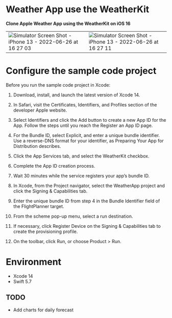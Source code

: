 # Weather App use the WeatherKit
**Clone Apple Weather App using the WeatherKit on iOS 16**

|       |         |
| ----- | ------- |
|![Simulator Screen Shot - iPhone 13 - 2022-06-26 at 16 27 03](https://user-images.githubusercontent.com/7624652/175808443-dc9be768-5cdf-4549-8099-e579519ed4bd.png) | ![Simulator Screen Shot - iPhone 13 - 2022-06-26 at 16 27 11](https://user-images.githubusercontent.com/7624652/175808439-a42b12bc-95ae-42b0-812f-bd514949145b.png) |

# Configure the sample code project
Before you run the sample code project in Xcode:

1. Download, install, and launch the latest version of Xcode 14.

2. In Safari, visit the Certificates, Identifiers, and Profiles section of the developer Apple website.

3. Select Identifiers and click the Add button to create a new App ID for the App. Follow the steps until you reach the Register an App ID page.

4. For the Bundle ID, select Explicit, and enter a unique bundle identifier. Use a reverse-DNS format for your identifier, as Preparing Your App for Distribution describes.

5. Click the App Services tab, and select the WeatherKit checkbox.

6. Complete the App ID creation process.

7. Wait 30 minutes while the service registers your app’s bundle ID.

8. In Xcode, from the Project navigator, select the WeatherApp project and click the Signing & Capabilities tab.

9. Enter the unique bundle ID from step 4 in the Bundle Identifier field of the FlightPlanner target.

10. From the scheme pop-up menu, select a run destination.

11. If necessary, click Register Device on the Signing & Capabilities tab to create the provisioning profile.

12. On the toolbar, click Run, or choose Product > Run.

# Environment
* Xcode 14
* Swift 5.7

## TODO
* Add charts for daily forecast
